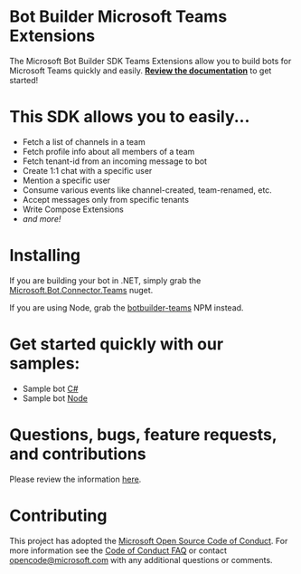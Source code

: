 # Bot Builder Microsoft Teams Extensions

The Microsoft Bot Builder SDK Teams Extensions allow you to build bots for Microsoft Teams quickly and easily. **[Review the documentation](https://msdn.microsoft.com/en-us/microsoft-teams/bots)** to get started!

# This SDK allows you to easily...

* Fetch a list of channels in a team
* Fetch profile info about all members of a team
* Fetch tenant-id from an incoming message to bot
* Create 1:1 chat with a specific user
* Mention a specific user
* Consume various events like channel-created, team-renamed, etc.
* Accept messages only from specific tenants
* Write Compose Extensions
* _and more!_

# Installing

If you are building your bot in .NET, simply grab the [Microsoft.Bot.Connector.Teams](https://www.nuget.org/packages/Microsoft.Bot.Connector.Teams) nuget.

If you are using Node, grab the [botbuilder-teams](https://www.npmjs.com/package/botbuilder-teams) NPM instead.

# Get started quickly with our samples:

* Sample bot [C#](https://github.com/OfficeDev/BotBuilder-MicrosoftTeams/tree/master/CSharp/Samples/Microsoft.Bot.Connector.Teams.SampleBot)
* Sample bot [Node](https://github.com/OfficeDev/BotBuilder-MicrosoftTeams/tree/master/Node/samples)

# Questions, bugs, feature requests, and contributions
Please review the information [here](https://msdn.microsoft.com/en-us/microsoft-teams/feedback).

# Contributing

This project has adopted the [Microsoft Open Source Code of Conduct](https://opensource.microsoft.com/codeofconduct/). For more information see the [Code of Conduct FAQ](https://opensource.microsoft.com/codeofconduct/faq/) or contact [opencode@microsoft.com](mailto:opencode@microsoft.com) with any additional questions or comments.
